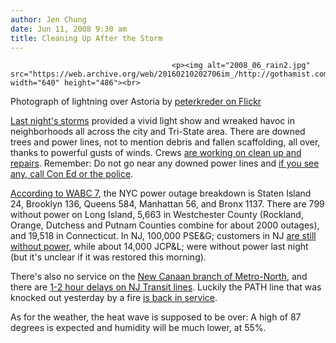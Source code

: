 ```yaml
---
author: Jen Chung
date: Jun 11, 2008 9:30 am
title: Cleaning Up After the Storm
---
```


	
										<p><img alt="2008_06_rain2.jpg" src="https://web.archive.org/web/20160210202706im_/http://gothamist.com/attachments/jen/2008_06_rain2.jpg" width="640" height="486"><br>
<span class="photo_caption">Photograph of lightning over Astoria by <a href="https://web.archive.org/web/20160210202706/http://www.flickr.com/photos/peterkreder/2569807210/">peterkreder on Flickr</a></span></p>

<p><a href="https://web.archive.org/web/20160210202706/http://gothamist.com/2008/06/10/thunderstorms_sweep.php">Last night&apos;s storms</a> provided a vivid light show and wreaked havoc in neighborhoods all across the city and Tri-State area.  There are downed trees and power lines, not to mention debris and fallen scaffolding, all over, thanks to powerful gusts of winds.  Crews <a href="https://web.archive.org/web/20160210202706/http://wcbstv.com/national/power.outage.con.2.745421.html">are working on clean up and repairs</a>.  Remember:  Do not go near any downed power lines and <a href="https://web.archive.org/web/20160210202706/http://www.ny1.com/ny1/content/index.jsp?stid=1&amp;aid=82565">if you see any, call Con Ed or the police</a>.  </p>

<p><a href="https://web.archive.org/web/20160210202706/http://abclocal.go.com/wabc/story?section=weather/forecast&amp;id=6198067">According to WABC 7</a>, the NYC power outage breakdown is Staten Island 24, Brooklyn 136, Queens 584, Manhattan 56, and  Bronx 1137.  There are 799 without power on Long Island, 5,663 in Westchester County (Rockland, Orange, Dutchess and Putnam Counties combine for about 2000 outages), and 19,518 in Connecticut.  In NJ, 100,000 PSE&amp;G; customers in NJ <a href="https://web.archive.org/web/20160210202706/http://www.nj.com/news/index.ssf/2008/06/100000_pseg_customers_still_in.html">are still without power</a>, while about 14,000 JCP&amp;L; were without power last night (but it&apos;s unclear if it was restored this morning).  </p>

<p>There&apos;s also no service on the <a href="https://web.archive.org/web/20160210202706/http://mta.info/alert/alertmnr.htm">New Canaan branch of Metro-North</a>, and there are <a href="https://web.archive.org/web/20160210202706/http://www.njtransit.com/sa/sa_servlet.srv?hdnPageAction=TravelAlertsTo#50873">1-2 hour delays on NJ Transit lines</a>.  Luckily the PATH line that was knocked out yesterday by a fire <a href="https://web.archive.org/web/20160210202706/http://www.myfoxny.com/myfox/pages/Home/Detail?contentId=6736261&amp;version=10&amp;locale=EN-US&amp;layoutCode=TSTY&amp;pageId=1.1.1">is back in service</a>.</p>

<p>As for the weather, the heat wave is supposed to be over: A high of 87 degrees is expected and humidity will be much lower, at 55%.  </p>					
										
									
				
